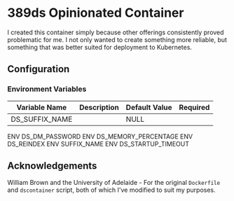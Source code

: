 # 389ds Opinionated Container

I created this container simply because other offerings consistently proved
 problematic for me. I not only wanted to create something more reliable, but
 something that was better suited for deployment to Kubernetes.

## Configuration

### Environment Variables

| Variable Name | Description | Default Value | Required |
|---------------|-------------|---------------|----------|
| DS_SUFFIX_NAME|             | NULL          |          |

ENV DS_DM_PASSWORD
ENV DS_MEMORY_PERCENTAGE
ENV DS_REINDEX
ENV SUFFIX_NAME
ENV DS_STARTUP_TIMEOUT

## Acknowledgements

William Brown and the University of Adelaide - For the original `Dockerfile`
 and `dscontainer` script, both of which I've modified to suit my purposes.
